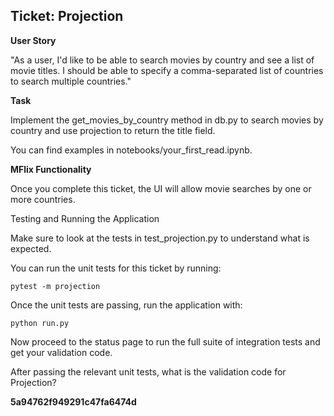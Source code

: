 ## Ticket: Projection

**User Story**

"As a user, I'd like to be able to search movies by country and see a list of movie titles. I should be able to specify a comma-separated list of countries to search multiple countries."

**Task**

Implement the get_movies_by_country method in db.py to search movies by country and use projection to return the title field.

You can find examples in notebooks/your_first_read.ipynb.

**MFlix Functionality**

Once you complete this ticket, the UI will allow movie searches by one or more countries.

Testing and Running the Application

Make sure to look at the tests in test_projection.py to understand what is expected.

You can run the unit tests for this ticket by running:

```
pytest -m projection
```

Once the unit tests are passing, run the application with:

```
python run.py
```

Now proceed to the status page to run the full suite of integration tests and get your validation code.

After passing the relevant unit tests, what is the validation code for Projection?

**5a94762f949291c47fa6474d**
